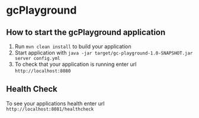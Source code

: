 # gcPlayground

How to start the gcPlayground application
---

1. Run `mvn clean install` to build your application
1. Start application with `java -jar target/gc-playground-1.0-SNAPSHOT.jar server config.yml`
1. To check that your application is running enter url `http://localhost:8080`

Health Check
---

To see your applications health enter url `http://localhost:8081/healthcheck`
